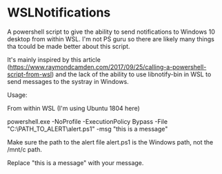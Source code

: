 # WSLNotifications
A powershell script to give the ability to send notifications to Windows 10 desktop from within WSL. I'm not  PS guru so there are likely many things tha tcould be made better about this script.

It's mainly inspired by this article (https://www.raymondcamden.com/2017/09/25/calling-a-powershell-script-from-wsl) and the lack of the ability to use libnotify-bin in WSL to send messages to the systray in Windows.

Usage:

From within WSL (I'm using Ubuntu 1804 here)

powershell.exe -NoProfile -ExecutionPolicy Bypass -File "C:\PATH_TO_ALERT\alert.ps1" -msg "this is a message"

Make sure the path to the alert file alert.ps1 is the Windows path, not the /mnt/c path.

Replace "this is a message" with your message. 

